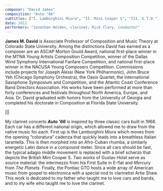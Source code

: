 ```yaml
---
composer: "David James"
composition: "Auto ‘66"
subtitles: ["I. Lamborghini Miura", "II. Mini Cooper S", "III. G.T.O."]
date: 2012
performers: "Jonathan Holden, clarinet; Rick Clary, conductor"
---
```

**James M. David** is Associate Professor of Composition and Music Theory at Colorado State University. Among the distinctions David has earned as a composer are an ASCAP Morton Gould Award, national first-place winner in the MTNA Young Artists Composition Competition, winner of the Dallas Wind Symphony International Fanfare Competition, and national first-place winner in the NACUSA Young Composers Competition. Commissions include projects for Joseph Alessi (New York Philharmonic), John Bruce Yeh (Chicago Symphony Orchestra), the Oasis Quartet, the International Saxophone Symposium and Competition, and the Atlantic Coast Conference Band Directors Association. His works have been performed at more than forty conferences and festivals throughout North America, Europe, and Asia. Dr. David graduated with honors from the University of Georgia and completed his doctorate in Composition at Florida State University.

|||

My clarinet concerto **_Auto '66_** is inspired by three classic cars built in 1966. Each car has a different national origin, which allowed me to draw from the native music for each. First up is the Lamborghini Miura which moves from the opening “coloratura” cadenza that quickly leads into a breathless Italian tarantella. This is then morphed into an Afro-Cuban rhumba, a similarly energetic Latin dance in a compound meter. Since all cars should be fast, the typical adagio middle movement is replaced with a brief scherzo that depicts the British Mini Cooper S. Two works of Gustav Holst serve as source material: the intermezzo from his First Suite in E-flat and *Mercury* from *The Planets*. Finally, the Pontiac GTO hosts a wide array of American music from gospel to electronica with a special nod to clarinetist Artie Shaw. This work is dedicated to my father who taught me to love cars and bands, and to my wife who taught me to love the clarinet.